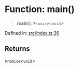 # Function: main()

> **main**(): `Promise`\<`void`\>

Defined in: [src/index.ts:36](https://github.com/zotoio/x-fidelity/blob/f39ce89f1db3ea0cfe6f222cf6cc7fcd78a94dca/src/index.ts#L36)

## Returns

`Promise`\<`void`\>
